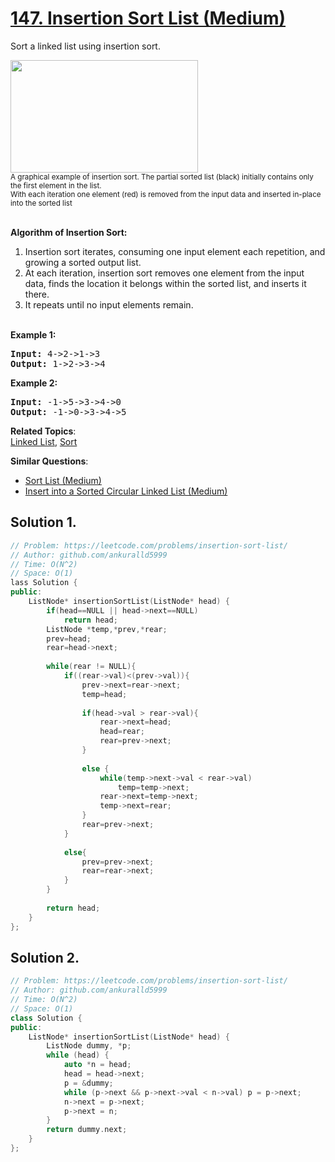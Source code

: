 # [147. Insertion Sort List (Medium)](https://leetcode.com/problems/insertion-sort-list/)

<p>Sort a linked list using insertion sort.</p>

<ol>
</ol>

<p><img alt="" src="https://upload.wikimedia.org/wikipedia/commons/0/0f/Insertion-sort-example-300px.gif" style="height:180px; width:300px"><br>
<small>A graphical example of insertion sort. The partial sorted list (black) initially contains only the first element in the list.<br>
With each iteration one element (red) is removed from the input data and inserted in-place into the sorted list</small><br>
&nbsp;</p>

<ol>
</ol>

<p><strong>Algorithm of Insertion Sort:</strong></p>

<ol>
	<li>Insertion sort iterates, consuming one input element each repetition, and growing a sorted output list.</li>
	<li>At each iteration, insertion sort removes one element from the input data, finds the location it belongs within the sorted list, and inserts it there.</li>
	<li>It repeats until no input elements remain.</li>
</ol>

<p><br>
<strong>Example 1:</strong></p>

<pre><strong>Input:</strong> 4-&gt;2-&gt;1-&gt;3
<strong>Output:</strong> 1-&gt;2-&gt;3-&gt;4
</pre>

<p><strong>Example 2:</strong></p>

<pre><strong>Input:</strong> -1-&gt;5-&gt;3-&gt;4-&gt;0
<strong>Output:</strong> -1-&gt;0-&gt;3-&gt;4-&gt;5
</pre>


**Related Topics**:  
[Linked List](https://leetcode.com/tag/linked-list/), [Sort](https://leetcode.com/tag/sort/)

**Similar Questions**:
* [Sort List (Medium)](https://leetcode.com/problems/sort-list/)
* [Insert into a Sorted Circular Linked List (Medium)](https://leetcode.com/problems/insert-into-a-sorted-circular-linked-list/)

## Solution 1.

```cpp
// Problem: https://leetcode.com/problems/insertion-sort-list/
// Author: github.com/ankuralld5999
// Time: O(N^2)
// Space: O(1)
lass Solution {
public:
    ListNode* insertionSortList(ListNode* head) {
        if(head==NULL || head->next==NULL)
            return head;
        ListNode *temp,*prev,*rear;
        prev=head;
        rear=head->next;
        
        while(rear != NULL){
            if((rear->val)<(prev->val)){
                prev->next=rear->next;
                temp=head;
                
                if(head->val > rear->val){
                    rear->next=head;
                    head=rear;
                    rear=prev->next;
                }
                
                else {
                    while(temp->next->val < rear->val)
                        temp=temp->next;
                    rear->next=temp->next;
                    temp->next=rear;
                }
                rear=prev->next;
            }
            
            else{
                prev=prev->next;
                rear=rear->next;
            }
        }
        
        return head;
    }
};
```

## Solution 2.

```cpp
// Problem: https://leetcode.com/problems/insertion-sort-list/
// Author: github.com/ankuralld5999
// Time: O(N^2)
// Space: O(1)
class Solution {
public:
    ListNode* insertionSortList(ListNode* head) {
        ListNode dummy, *p;
        while (head) {
            auto *n = head;
            head = head->next;
            p = &dummy;
            while (p->next && p->next->val < n->val) p = p->next;
            n->next = p->next;
            p->next = n;
        }
        return dummy.next;
    }
};
```
